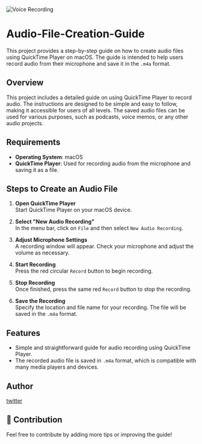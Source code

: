 ![Voice Recording](https://github.com/your-username/Audio-file-creation/blob/main/voice01/スクリーンショット%202024-08-12%200.32.38.png)

# Audio-File-Creation-Guide

This project provides a step-by-step guide on how to create audio files using QuickTime Player on macOS. The guide is intended to help users record audio from their microphone and save it in the `.m4a` format.

## Overview

This project includes a detailed guide on using QuickTime Player to record audio. The instructions are designed to be simple and easy to follow, making it accessible for users of all levels. The saved audio files can be used for various purposes, such as podcasts, voice memos, or any other audio projects.

## Requirements

- **Operating System**: macOS
- **QuickTime Player**: Used for recording audio from the microphone and saving it as a file.

## Steps to Create an Audio File

1. **Open QuickTime Player**  
   Start QuickTime Player on your macOS device.

2. **Select "New Audio Recording"**  
   In the menu bar, click on `File` and then select `New Audio Recording`.

3. **Adjust Microphone Settings**  
   A recording window will appear. Check your microphone and adjust the volume as necessary.

4. **Start Recording**  
   Press the red circular `Record` button to begin recording.

5. **Stop Recording**  
   Once finished, press the same red `Record` button to stop the recording.

6. **Save the Recording**  
   Specify the location and file name for your recording. The file will be saved in the `.m4a` format.

## Features

- Simple and straightforward guide for audio recording using QuickTime Player.
- The recorded audio file is saved in `.m4a` format, which is compatible with many media players and devices.

## Author

[twitter](https://twitter.com/kakedasiseinen)

## 🐶 Contribution

Feel free to contribute by adding more tips or improving the guide!
